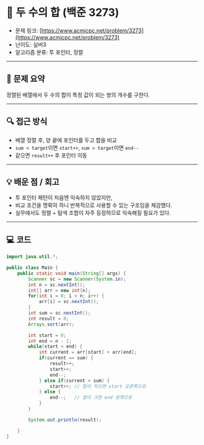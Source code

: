 # 📅 두 수의 합 (백준 3273)

- 문제 링크: [https://www.acmicpc.net/problem/3273](https://www.acmicpc.net/problem/3273)
- 난이도: 실버3
- 알고리즘 분류: 투 포인터, 정렬

---

## 📌 문제 요약

정렬된 배열에서 두 수의 합이 특정 값이 되는 쌍의 개수를 구한다.

---

## 🔍 접근 방식

- 배열 정렬 후, 양 끝에 포인터를 두고 합을 비교
- `sum < target`이면 `start++`, `sum > target`이면 `end--`
- 같으면 `result++` 후 포인터 이동

---

## 💡 배운 점 / 회고

- 투 포인터 패턴이 처음엔 익숙하지 않았지만,
- 비교 조건을 명확히 하니 반복적으로 사용할 수 있는 구조임을 체감했다.
- 실무에서도 정렬 + 탐색 조합이 자주 등장하므로 익숙해질 필요가 있다.

---

## 💻 코드

```java
import java.util.*;

public class Main {
    public static void main(String[] args) {
        Scanner sc = new Scanner(System.in);
        int n = sc.nextInt();
        int[] arr = new int[n];
        for(int i = 0; i < n; i++) {
            arr[i] = sc.nextInt();
        }
        int sum = sc.nextInt();
        int result = 0;
        Arrays.sort(arr);

        int start = 0;
        int end = n - 1;
        while(start < end) {
            int current = arr[start] + arr[end];
            if(current == sum) {
                result++;
                start++;
                end--;
            } else if(current < sum) {
                start++; // 합이 작으면 start 오른쪽으로
            } else {
                end--;   // 합이 크면 end 왼쪽으로
            }
        }

        System.out.println(result);

    }
}
